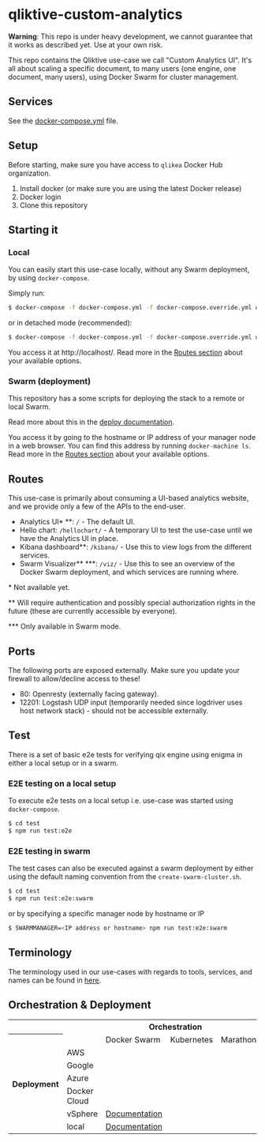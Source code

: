 # qliktive-custom-analytics

**Warning**: This repo is under heavy development, we cannot guarantee that it works as described yet. Use at your own risk.

This repo contains the Qliktive use-case we call "Custom Analytics UI". It's all about scaling a specific document, to many users (one engine, one document, many users), using Docker Swarm for cluster management.

## Services

See the [docker-compose.yml](docker-compose.yml) file.

## Setup

Before starting, make sure you have access to `qlikea` Docker Hub organization.

1. Install docker (or make sure you are using the latest Docker release)
2. Docker login
3. Clone this repository

## Starting it

### Local

You can easily start this use-case locally, without any Swarm deployment, by using `docker-compose`.

Simply run:

```bash
$ docker-compose -f docker-compose.yml -f docker-compose.override.yml up
```

or in detached mode (recommended):

```bash
$ docker-compose -f docker-compose.yml -f docker-compose.override.yml up -d
```

You access it at http://localhost/. Read more in the [Routes section](#routes) about your available options.

### Swarm (deployment)

This repository has a some scripts for deploying the stack to a remote or local Swarm.

Read more about this in the [deploy documentation](deploy/deploy.md).

You access it by going to the hostname or IP address of your manager node in a web browser. You can find this address by running `docker-machine ls`. Read more in the [Routes section](#routes) about your available options.

## Routes

This use-case is primarily about consuming a UI-based analytics website, and we provide only a few of the APIs to the end-user.

* Analytics UI\* \*\*: `/` - The default UI.
* Hello chart: `/hellochart/` - A temporary UI to test the use-case until we have the Analytics UI in place.
* Kibana dashboard\*\*: `/kibana/` - Use this to view logs from the different services.
* Swarm Visualizer\*\* \*\*\*: `/viz/` - Use this to see an overview of the Docker Swarm deployment, and which services are running where.

\* Not available yet.

\*\* Will require authentication and possibly special authorization rights in the future (these are currently accessible by everyone).

\*\*\* Only available in Swarm mode.

## Ports

The following ports are exposed externally. Make sure you update your firewall to allow/decline access to these!

* 80: Openresty (externally facing gateway).
* 12201: Logstash UDP input (temporarily needed since logdriver uses host network stack) - should not be accessible externally.

## Test

There is a set of basic e2e tests for verifying qix engine using enigma in either a local setup or in a swarm.

### E2E testing on a local setup

To execute e2e tests on a local setup i.e. use-case was started using `docker-compose`.

```bash
$ cd test
$ npm run test:e2e
```

### E2E testing in swarm

The test cases can also be executed against a swarm deployment by either using the default naming convention from the ```create-swarm-cluster.sh```.

```bash
$ cd test
$ npm run test:e2e:swarm
```

or by specifying a specific manager node by hostname or IP

```bash
$ SWARMMANAGER=<IP address or hostname> npm run test:e2e:swarm
```

## Terminology

The terminology used in our use-cases with regards to tools, services, and names can be found in [here](https://github.com/qlik-ea/info/blob/master/terminology.md).

## Orchestration & Deployment

<table>
  <tr>
    <th></th>
    <th colspan="4" style="text-align: center">Orchestration</th>
  </tr>
  <tr>
    <th rowspan="7">Deployment</th>
    <td></td>
    <td>Docker Swarm</td>
    <td>Kubernetes</td>
    <td>Marathon/Mesos</td>
  </tr>
  <tr>
    <td>AWS</td>
    <td></td>
    <td></td>
    <td></td>
  </tr>
  <tr>
    <td>Google</td>
    <td></td>
    <td></td>
    <td></td>
  </tr>
  <tr>
    <td>Azure</td>
    <td></td>
    <td></td>
    <td></td>
  </tr>
  <tr>
    <td>Docker Cloud</td>
    <td></td>
    <td></td>
    <td></td>
  </tr>
  <tr>
    <td>vSphere</td>
    <td><a href="./deploy/deploy.md">Documentation</a></td>
    <td></td>
    <td></td>
  </tr>
  <tr>
    <td>local</td>
    <td><a href="./deploy/deploy.md">Documentation</a></td>
    <td></td>
    <td></td>
  </tr>
</table>
